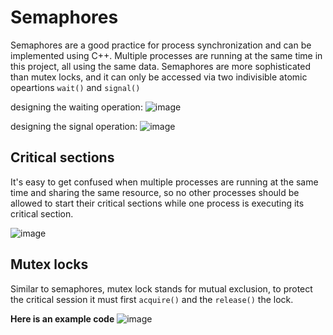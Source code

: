 # Semaphores

Semaphores are a good practice for process synchronization and can be implemented using C++. Multiple processes are running at the same time in this project, all using the same data.
Semaphores are more sophisticated than mutex locks, and it can only be accessed via two indivisible atomic opeartions `wait()` and `signal()`

designing the waiting operation:
![image](https://user-images.githubusercontent.com/66978846/159145433-450627e3-21a7-4530-9c37-6e26faf94db5.png)

designing the signal operation:
![image](https://user-images.githubusercontent.com/66978846/159145447-bccc6ece-8ccb-480b-8f05-502ee8318b3d.png)



## Critical sections
It's easy to get confused when multiple processes are running at the same time and sharing the same resource, so no other processes should be allowed to start their critical sections while one process is executing its critical section.

![image](https://user-images.githubusercontent.com/66978846/159145200-4b7823eb-7e59-465d-ae56-ab08b7988bca.png)

## Mutex locks
Similar to semaphores, mutex lock stands for mutual exclusion, to protect the critical session it must first `acquire()` and the `release()` the lock.

**Here is an example code**
![image](https://user-images.githubusercontent.com/66978846/159145159-3eb160ed-1a65-498c-a9ea-d782f4f5f19a.png)
